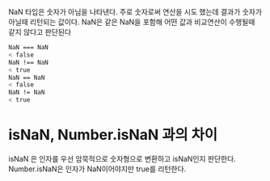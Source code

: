 NaN 타입은 숫자가 아님을 나타낸다. 
주로 숫자로써 연산을 시도 했는데 결과가 숫자가 아닐때 리턴되는 값이다.
NaN은 같은 NaN을 포함해 어떤 값과 비교연산이 수행될때 같지 않다고 판단된다

``` bash
NaN === NaN
< false
NaN !== NaN
< true
NaN == NaN
< false
NaN != NaN
< true
```

#  isNaN, Number.isNaN 과의 차이 

isNaN 은 인자를 우선 암묵적으로 숫자형으로 변환하고 isNaN인지 판단한다.
Number.isNaN은 인자가 NaN이어야지만 true를 리턴한다.